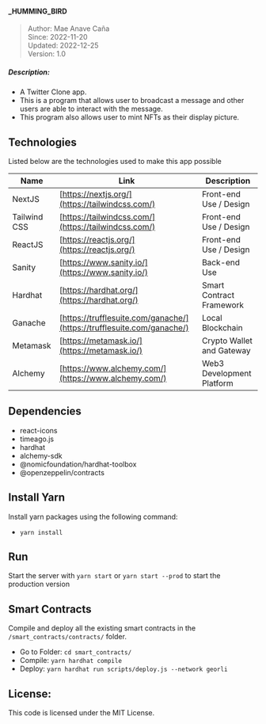#### _HUMMING_BIRD

> Author: Mae Anave Caña    
> Since: 2022-11-20    
> Updated: 2022-12-25    
> Version: 1.0    


##### Description: 
- A Twitter Clone app.
- This is a program that allows user to broadcast a message and other users are able to interact with the message.
- This program also allows user to mint NFTs as their display picture.


## Technologies

Listed below are the technologies used to make this app possible

| Name | Link | Description |
| ------ | ------ | ------ |
| NextJS | [https://nextjs.org/](https://tailwindcss.com/) | Front-end Use / Design |
| Tailwind CSS | [https://tailwindcss.com/](https://tailwindcss.com/)| Front-end Use / Design |
| ReactJS | [https://reactjs.org/](https://reactjs.org/) | Front-end Use / Design |
| Sanity | [https://www.sanity.io/](https://www.sanity.io/) | Back-end Use |
| Hardhat | [https://hardhat.org/](https://hardhat.org/) | Smart Contract Framework |
| Ganache | [https://trufflesuite.com/ganache/](https://trufflesuite.com/ganache/) | Local Blockchain |
| Metamask | [https://metamask.io/](https://metamask.io/) | Crypto Wallet and Gateway |
| Alchemy | [https://www.alchemy.com/](https://www.alchemy.com/) | Web3 Development Platform |


## Dependencies
- react-icons
- timeago.js
- hardhat
- alchemy-sdk
- @nomicfoundation/hardhat-toolbox
- @openzeppelin/contracts


## Install Yarn
Install yarn packages using the following command:
- `yarn install`


## Run
Start the server with `yarn start` or `yarn start --prod` to start the production version


## Smart Contracts
Compile and deploy all the existing smart contracts in the `/smart_contracts/contracts/` folder.
- Go to Folder: `cd smart_contracts/`
- Compile: `yarn hardhat compile`
- Deploy: `yarn hardhat run scripts/deploy.js --network georli`


## License: 
This code is licensed under the MIT License.
